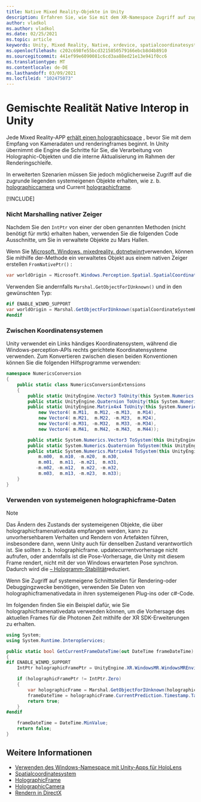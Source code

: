 ```yaml
---
title: Native Mixed Reality-Objekte in Unity
description: Erfahren Sie, wie Sie mit dem XR-Namespace Zugriff auf zugrunde liegende Holographic Native-Objekte in Unity erhalten.
author: vladkol
ms.author: vladkol
ms.date: 02/25/2021
ms.topic: article
keywords: Unity, Mixed Reality, Native, xrdevice, spatialcoordinatesystem, holographicframe, holographiccamera, ispatialcoordinatesystem, iholographicframe, iholographiccamera, getnativeptr, Mixed Reality-Headset, Windows Mixed Reality-Headset, Virtual Reality-Headset
ms.openlocfilehash: c202c698fe55bcd3215850579166ebcb8d4b8910
ms.sourcegitcommit: 441ef99e6090081c6cd3aa88ed21e13e941f0cc6
ms.translationtype: MT
ms.contentlocale: de-DE
ms.lasthandoff: 03/09/2021
ms.locfileid: "102475073"
---
```

# <a name="mixed-reality-native-interop-in-unity"></a>Gemischte Realität Native Interop in Unity

Jede Mixed Reality-APP [erhält einen holographicspace](../native/getting-a-holographicspace.md) , bevor Sie mit dem Empfang von Kameradaten und renderingframes beginnt. In Unity übernimmt die Engine die Schritte für Sie, die Verarbeitung von Holographic-Objekten und die interne Aktualisierung im Rahmen der Renderingschleife.

In erweiterten Szenarien müssen Sie jedoch möglicherweise Zugriff auf die zugrunde liegenden systemeigenen Objekte erhalten, wie z. b. <a href="/uwp/api/windows.graphics.holographic.holographiccamera" target="_blank">holographiccamera</a> und Current <a href="/uwp/api/windows.graphics.holographic.holographicframe" target="_blank">holographicframe</a>.

[!INCLUDE[](includes/unity-native-ptrs.md)]

### <a name="unmarshaling-native-pointers"></a>Nicht Marshalling nativer Zeiger

Nachdem Sie den `IntPtr` von einer der oben genannten Methoden (nicht benötigt für mrtk) erhalten haben, verwenden Sie die folgenden Code Ausschnitte, um Sie in verwaltete Objekte zu Mars Hallen.

Wenn Sie [Microsoft. Windows. mixedreality. dotnetwinrt](https://www.nuget.org/packages/Microsoft.Windows.MixedReality.DotNetWinRT)verwenden, können Sie mithilfe der-Methode ein verwaltetes Objekt aus einem nativen Zeiger erstellen `FromNativePtr()` :

```cs
var worldOrigin = Microsoft.Windows.Perception.Spatial.SpatialCoordinateSystem.FromNativePtr(spatialCoordinateSystemPtr);
```

Verwenden Sie andernfalls `Marshal.GetObjectForIUnknown()` und in den gewünschten Typ:

```cs
#if ENABLE_WINMD_SUPPORT
var worldOrigin = Marshal.GetObjectForIUnknown(spatialCoordinateSystemPtr) as Windows.Perception.Spatial.SpatialCoordinateSystem;
#endif
```

### <a name="converting-between-coordinate-systems"></a>Zwischen Koordinatensystemen

Unity verwendet ein Links händiges Koordinatensystem, während die Windows-perception-APIs rechts gerichtete Koordinatensysteme verwenden. Zum Konvertieren zwischen diesen beiden Konventionen können Sie die folgenden Hilfsprogramme verwenden:

```cs
namespace NumericsConversion
{
    public static class NumericsConversionExtensions
    {
        public static UnityEngine.Vector3 ToUnity(this System.Numerics.Vector3 v) => new UnityEngine.Vector3(v.X, v.Y, -v.Z);
        public static UnityEngine.Quaternion ToUnity(this System.Numerics.Quaternion q) => new UnityEngine.Quaternion(q.X, q.Y, -q.Z, -q.W);
        public static UnityEngine.Matrix4x4 ToUnity(this System.Numerics.Matrix4x4 m) => new UnityEngine.Matrix4x4(
            new Vector4( m.M11,  m.M12, -m.M13,  m.M14),
            new Vector4( m.M21,  m.M22, -m.M23,  m.M24),
            new Vector4(-m.M31, -m.M32,  m.M33, -m.M34),
            new Vector4( m.M41,  m.M42, -m.M43,  m.M44));

        public static System.Numerics.Vector3 ToSystem(this UnityEngine.Vector3 v) => new System.Numerics.Vector3(v.x, v.y, -v.z);
        public static System.Numerics.Quaternion ToSystem(this UnityEngine.Quaternion q) => new System.Numerics.Quaternion(q.x, q.y, -q.z, -q.w);
        public static System.Numerics.Matrix4x4 ToSystem(this UnityEngine.Matrix4x4 m) => new System.Numerics.Matrix4x4(
            m.m00,  m.m10, -m.m20,  m.m30,
            m.m01,  m.m11, -m.m21,  m.m31,
           -m.m02, -m.m12,  m.m22, -m.m32,
            m.m03,  m.m13, -m.m23,  m.m33);
    }
}
```

### <a name="using-holographicframe-native-data"></a>Verwenden von systemeigenen holographicframe-Daten

> [!NOTE]
> Das Ändern des Zustands der systemeigenen Objekte, die über holographicframenativedata empfangen werden, kann zu unvorhersehbarem Verhalten und Rendern von Artefakten führen, insbesondere dann, wenn Unity auch für denselben Zustand verantwortlich ist.  Sie sollten z. b. holographicframe. updatecurrentvorhersage nicht aufrufen, oder andernfalls ist die Pose-Vorhersage, die Unity mit diesem Frame rendert, nicht mit der von Windows erwarteten Pose synchron. Dadurch wird die [– Hologramm-Stabilität](../platform-capabilities-and-apis/hologram-stability.md)reduziert.

Wenn Sie Zugriff auf systemeigene Schnittstellen für Rendering-oder Debuggingzwecke benötigen, verwenden Sie Daten von holographicframenativedata in ihren systemeigenen Plug-ins oder c#-Code.

Im folgenden finden Sie ein Beispiel dafür, wie Sie holographicframenativedata verwenden können, um die Vorhersage des aktuellen Frames für die Photonen Zeit mithilfe der XR SDK-Erweiterungen zu erhalten.

```cs
using System;
using System.Runtime.InteropServices;

public static bool GetCurrentFrameDateTime(out DateTime frameDateTime)
{
#if ENABLE_WINMD_SUPPORT
    IntPtr holographicFramePtr = UnityEngine.XR.WindowsMR.WindowsMREnvironment.CurrentHolographicRenderFrame;

    if (holographicFramePtr != IntPtr.Zero)
    {
        var holographicFrame = Marshal.GetObjectForIUnknown(holographicFramePtr) as Windows.Graphics.Holographic.HolographicFrame;
        frameDateTime = holographicFrame.CurrentPrediction.Timestamp.TargetTime.DateTime;
        return true;
    }
#endif

    frameDateTime = DateTime.MinValue;
    return false;
}
```

## <a name="see-also"></a>Weitere Informationen

* [Verwenden des Windows-Namespace mit Unity-Apps für HoloLens](using-the-windows-namespace-with-unity-apps-for-hololens.md)
* <a href="/uwp/api/windows.perception.spatial.spatialcoordinatesystem" target="_blank">Spatialcoordinatesystem</a>
* <a href="/uwp/api/windows.graphics.holographic.holographicframe" target="_blank">HolographicFrame</a>
* <a href="/uwp/api/windows.graphics.holographic.holographiccamera" target="_blank">HolographicCamera</a>
* [Rendern in DirectX](../native/rendering-in-directx.md)
